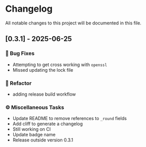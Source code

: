 # Changelog

All notable changes to this project will be documented in this file.

## [0.3.1] - 2025-06-25

### 🐛 Bug Fixes

* Attempting to get cross working with `openssl`
* Missed updating the lock file
### 🚜 Refactor

* adding release build workflow
### ⚙️ Miscellaneous Tasks

* Update README to remove references to `_round` fields
* Add cliff to generate a changelog
* Still working on CI
* Update badge name
* Release outside version 0.3.1

